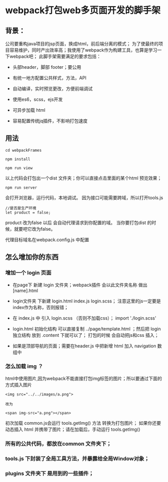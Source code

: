 # webpack打包web多页面开发的脚手架

## 背景：

公司要重构java项目的jsp页面，换成html，前后端分离的模式；
为了使最终的项目容易维护，同时产出效率高；我使用了webpack作为构建工具，也算是学习一下webpack吧；
此脚手架需要满足的要求包括：

* 头部header，脚部 footer；要公用

* 有统一地方配置公共样式，方法，API

* 自动编译，实时预览更改，方便前端调试

* 使用es6，scss，ejs开发

* 可异步加载 html

* 容易配置传统jq插件，不影响打包速度


## 用法

    cd webpackFrames

    npm install

    npm run view

以上代码会打包出一个dist 文件夹；你可以直接点击里面的某个html 预览效果；

    npm run server
    
会打开浏览器，运行代码，本地调试。 
因为接口可能需要跨域，所以打开tools.js
   
   
    //是否是生产环境
    let product = false;

product 改为false 以后 会自动代理请求到你配置的域。
当你要打包dist 的时候，就要吧它改为false。

代理目标域名在webpack.config.js 中配置

    



## 怎么增加你的东西

### 增加一个 login 页面

* 在page下 新建 login 文件夹；webpack插件 会以此文件夹名称 做出 [name].html

* login文件夹 下新建 login.html   index.js    login.scss；
注意这里的js一定要是index作为名称，否则报错；

* 在 index.js 中 引入 login.scss （否则不加载css）；
    import './login.scss'

* login.html 初始化结构 可以直接复制 ../page/template.html ；然后把 login 独立结构 放到 .content 下就可以了；
打包的时候 会自动把js和css 插入；

* 如果是顶部导航的页面；需要在header.js 中把新增 html 加入 navigation 数组中


### 怎么加载 img ？

   html中使用图片,因为webpack不能直接打包img标签的图片；所以要通过下面的方式插入图片

    <img src="../../images/a.png">

    改为

    <span img-src="a.png"></span>

初次加载 common.js会运行 tools.getImg() 方法 转换为打包图片；
如果你还要动态插入 html 并携带了图片；请在加载后，手动运行 tools.getImg()

### 所有的公共代码，都放在common 文件夹下；

### tools.js 下封装了全局工具方法，并暴露给全局Window对象；

### plugins 文件夹下 是用到的一些插件；




